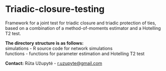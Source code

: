# Triadic-closure-testing

Framework for a joint test for triadic closure and triadic protection of ties, based on a combination of a method-of-moments estimator and a Hotelling T2 test.

**The directory structure is as follows:**\
simulations - R source code for network simulations\
functions - functions for parameter estimation and Hotelling T2 test 

**Contact:** Rūta Užupytė - r.uzupyte@gmail.com
